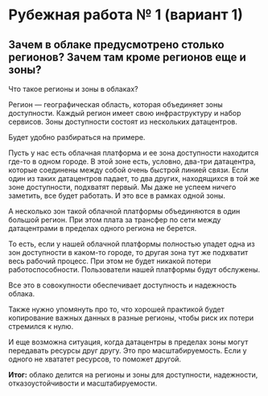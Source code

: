 # Рубежная работа № 1 (вариант 1)

## Зачем в облаке предусмотрено столько регионов? Зачем там кроме регионов еще и зоны?

Что такое регионы и зоны в облаках?

Регион — географическая область, которая объединяет зоны доступности. Каждый регион имеет свою инфраструктуру и набор сервисов. 
Зоны доступности состоят из нескольких датацентров.

Будет удобно разбираться на примере.

Пусть у нас есть облачная платформа и ее зона доступности находится где-то в одном городе.
В этой зоне есть, условно, два-три датацентра, которые соединены между собой очень быстрой линией связи.
Если один из таких датацентров падает, то два других, находящихся в той же зоне доступности, подхватят первый.
Мы даже не успеем ничего заметить, все будет работать.
И это все в рамках одной зоны.

А несколько зон такой облачной платформы объединяются в один большой регион.
При этом плата за трансфер по сети между датацентрами в пределах одного региона не берется.

То есть, если у нашей облачной платформы полностью упадет одна из зон доступности в каком-то городе, то другая зона тут же подхватит весь рабочий процесс.
При этом не будет никакой потери работоспособности. Пользователи нашей платформы будут обслужены.

Все это в совокупности обеспечивает доступность и надежность облака.

Также нужно упомянуть про то, что хорошей практикой будет копирование важных данных в разные регионы, чтобы риск их потери стремился к нулю.

И еще возможна ситуация, когда датацентры в пределах зоны могут передавать ресурсы друг другу.
Это про масштабируемость.
Если у одного не хвататет ресурсов, то поможет другой.

**Итог:** облако делится на регионы и зоны для доступности, надежности, отказоустойчивости и масштабируемости.
